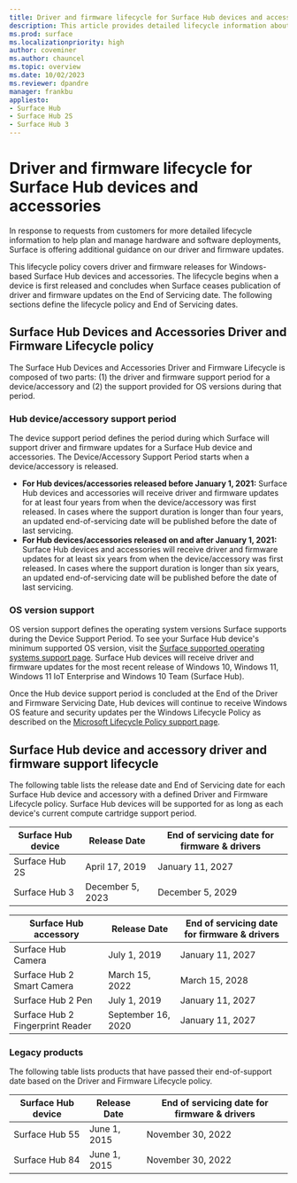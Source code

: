 ```yaml
---
title: Driver and firmware lifecycle for Surface Hub devices and accessories
description: This article provides detailed lifecycle information about Surface Hub and related accessories to help plan and manage hardware and software deployments. 
ms.prod: surface
ms.localizationpriority: high
author: coveminer
ms.author: chauncel
ms.topic: overview
ms.date: 10/02/2023
ms.reviewer: dpandre
manager: frankbu
appliesto:
- Surface Hub
- Surface Hub 2S
- Surface Hub 3
---
```


# Driver and firmware lifecycle for Surface Hub devices and accessories

In response to requests from customers for more detailed lifecycle information to help plan and manage hardware and software deployments, Surface is offering additional guidance on our driver and firmware updates.
 
This lifecycle policy covers driver and firmware releases for Windows-based Surface Hub devices and accessories. The lifecycle begins when a device is first released and concludes when Surface ceases publication of driver and firmware updates on the End of Servicing date. The following sections define the lifecycle policy and End of Servicing dates.

## Surface Hub Devices and Accessories Driver and Firmware Lifecycle policy

The Surface Hub Devices and Accessories Driver and Firmware Lifecycle is composed of two parts: (1) the driver and firmware support period for a device/accessory and (2) the support provided for OS versions during that period.
 
### Hub device/accessory support period

The device support period defines the period during which Surface will support driver and firmware updates for a Surface Hub device and accessories. The Device/Accessory Support Period starts when a device/accessory is released.

- **For Hub devices/accessories released before January 1, 2021:** Surface Hub devices and accessories will receive driver and firmware updates for at least four years from when the device/accessory was first released. In cases where the support duration is longer than four years, an updated end-of-servicing date will be published before the date of last servicing.
- **For Hub devices/accessories released on and after January 1, 2021:** Surface Hub devices and accessories will receive driver and firmware updates for at least six years from when the device/accessory was first released. In cases where the support duration is longer than six years, an updated end-of-servicing date will be published before the date of last servicing.

### OS version support

OS version support defines the operating system versions Surface supports during the Device Support Period. To see your Surface Hub device's minimum supported OS version, visit the [Surface supported operating systems support page](https://support.microsoft.com/en-us/help/2858199/surface-supported-operating-systems). Surface Hub devices will receive driver and firmware updates for the most recent release of Windows 10, Windows 11, Windows 11 IoT Enterprise and Windows 10 Team (Surface Hub).
 
Once the Hub device support period is concluded at the End of the Driver and Firmware Servicing Date, Hub devices will continue to receive Windows OS feature and security updates per the Windows Lifecycle Policy as described on the [Microsoft Lifecycle Policy support page](https://support.microsoft.com/en-us/hub/4095338/microsoft-lifecycle-policy).
 
## Surface Hub device and accessory driver and firmware support lifecycle

The following table lists the release date and End of Servicing date for each Surface Hub device and accessory with a defined Driver and Firmware Lifecycle policy. Surface Hub devices will be supported for as long as each device's current compute cartridge support period.


Surface Hub device |Release Date | End of servicing date for firmware & drivers | 
---|---  |-----|
Surface Hub 2S | April 17, 2019 | January 11, 2027  |
Surface Hub 3 | December 5, 2023 | December 5, 2029  |

  
Surface Hub accessory| Release Date | End of servicing date for firmware & drivers  |
---|---  |----|
Surface Hub Camera | July 1, 2019 | January 11, 2027  
Surface Hub 2 Smart Camera | March 15, 2022 | March 15, 2028  
Surface Hub 2 Pen | July 1, 2019 | January 11, 2027  
Surface Hub 2 Fingerprint Reader | September 16, 2020 | January 11, 2027  

### Legacy products  

The following table lists products that have passed their end-of-support date based on the Driver and Firmware Lifecycle policy.

Surface Hub device |Release Date | End of servicing date for firmware & drivers  
---|---  |---|
Surface Hub 55 | June 1, 2015 | November 30, 2022  |
Surface Hub 84 | June 1, 2015 | November 30, 2022  |

